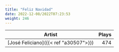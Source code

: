 ```yaml
---
title: "Feliz Navidad"
date: 2022-12-08/2022T07:23:53
weight: 246
---
```




 Artist | Plays 
----- | -----:
[José Feliciano]({{< ref "a30507">}}) | 474
